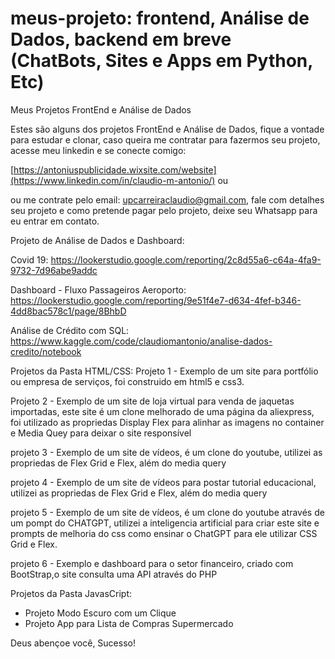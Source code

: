 # meus-projeto: frontend, Análise de Dados, backend em breve (ChatBots, Sites e Apps em Python, Etc)
Meus Projetos FrontEnd e Análise de Dados

Estes são alguns dos projetos FrontEnd e Análise de Dados, fique a vontade para estudar e clonar, caso queira me contratar para fazermos seu projeto, acesse meu linkedin e se conecte comigo: 

[https://antoniuspublicidade.wixsite.com/website](https://www.linkedin.com/in/claudio-m-antonio/) ou 

ou me contrate pelo email: upcarreiraclaudio@gmail.com, fale com detalhes seu projeto e como pretende pagar pelo projeto, deixe seu Whatsapp para eu entrar em contato.


Projeto de Análise de Dados e Dashboard: 

Covid 19: 
https://lookerstudio.google.com/reporting/2c8d55a6-c64a-4fa9-9732-7d96abe9addc

Dashboard - Fluxo Passageiros Aeroporto: 
https://lookerstudio.google.com/reporting/9e51f4e7-d634-4fef-b346-4dd8bac578c1/page/8BhbD

Análise de Crédito com SQL: https://www.kaggle.com/code/claudiomantonio/analise-dados-credito/notebook



Projetos da Pasta HTML/CSS:
Projeto 1 - Exemplo de um site para portfólio ou empresa de serviços, foi construido em html5 e css3. 

Projeto 2 - Exemplo de um site de loja virtual para venda de jaquetas importadas, este site é um clone melhorado de uma página da aliexpress, foi utilizado as propriedas Display Flex para alinhar as imagens no container e Media Quey para deixar o site responsível 

projeto 3 - Exemplo de um site de vídeos, é um clone do youtube, utilizei as propriedas de Flex Grid e Flex, além do media query 

projeto 4 - Exemplo de um site de vídeos para postar tutorial educacional, utilizei as propriedas de Flex Grid e Flex, além do media query

projeto 5 - Exemplo de um site de vídeos, é um clone do youtube através de um pompt do CHATGPT, utilizei a inteligencia artificial para criar este site e prompts de melhoria do css como ensinar o ChatGPT para ele utilizar CSS Grid e Flex. 

projeto 6 - Exemplo e dashboard para o setor financeiro, criado com BootStrap,o site consulta uma API através do PHP 


Projetos da Pasta JavasCript: 

- Projeto Modo Escuro com um Clique
- Projeto App para Lista de Compras Supermercado




Deus abençoe você, Sucesso! 
